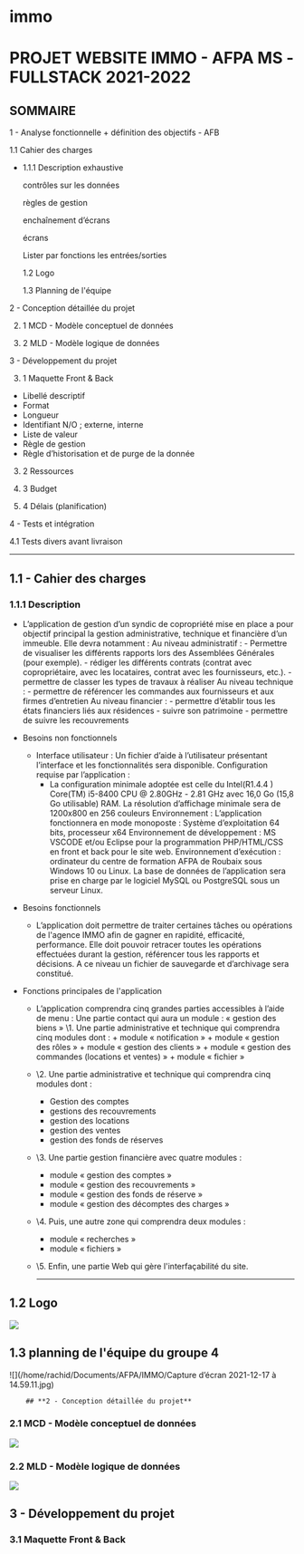 # immo
# **PROJET WEBSITE IMMO - AFPA MS -FULLSTACK 2021-2022**

## SOMMAIRE

1 - Analyse fonctionnelle + définition des objectifs - AFB

  1.1 Cahier des charges

- 1.1.1	Description exhaustive

  contrôles sur les données

  règles de gestion

  enchaînement d’écrans

  écrans

  Lister par fonctions les entrées/sorties

  1.2 Logo

  1.3 Planning de l'équipe

2 - Conception détaillée du projet

2. 1 MCD - Modèle conceptuel de données

2. 2 MLD - Modèle logique de données 

3 - Développement du projet

3. 1  Maquette Front & Back

- Libellé descriptif
- Format
- Longueur
- Identifiant N/O ; externe, interne
- Liste de valeur
- Règle de gestion
- Règle d’historisation et de purge de la donnée

3. 2 Ressources

3. 3 Budget

3. 4 Délais (planification)

4 - Tests et intégration

  4.1 Tests divers avant livraison

------

## **1.1 - Cahier des charges**

### **1.1.1 Description**

- L’application de gestion d’un syndic de copropriété mise en place a pour
  objectif principal la gestion administrative, technique et financière d’un
  immeuble.
  Elle devra notamment :
  Au niveau administratif :
  \- Permettre de visualiser les différents rapports lors des Assemblées Générales (pour exemple).
  \- rédiger les différents contrats (contrat avec copropriétaire, avec les
  locataires, contrat avec les fournisseurs, etc.).
  \- permettre de classer les types de travaux à réaliser
  Au niveau technique :
  \- permettre de référencer les commandes aux fournisseurs et aux firmes
  d’entretien
  Au niveau financier :
  \- permettre d’établir tous les états financiers liés aux résidences
  \- suivre son patrimoine
  \- permettre de suivre les recouvrements

- Besoins non fonctionnels

  - Interface utilisateur :
    Un fichier d’aide à l’utilisateur présentant l’interface et les fonctionnalités sera disponible.
    Configuration requise par l’application :
    - La configuration minimale adoptée est celle du Intel(R1.4.4 ) Core(TM) i5-8400 CPU @ 2.80GHz - 2.81 GHz avec 16,0 Go (15,8 Go utilisable) RAM. La résolution d’affichage minimale sera de 1200x800 en 256 couleurs
      Environnement : L’application fonctionnera en mode monoposte : Système d’exploitation 64 bits, processeur x64
      Environnement de développement : MS VSCODE et/ou Eclipse
      pour la programmation PHP/HTML/CSS en front et back pour le site web.
      Environnement d’exécution : ordinateur du centre de formation AFPA de Roubaix sous Windows 10 ou Linux.
      La base de données de l’application sera prise en charge par le logiciel MySQL ou PostgreSQL sous un serveur Linux.

- Besoins fonctionnels

  - L’application doit permettre de traiter certaines tâches ou opérations de l'agence IMMO afin de gagner en rapidité, efficacité, performance. Elle doit pouvoir retracer toutes les opérations effectuées durant la gestion, référencer tous les rapports et décisions. A ce niveau un fichier de sauvegarde et d’archivage sera constitué.

- Fonctions principales de l'application

  - L’application comprendra cinq grandes parties accessibles à l’aide de menu :
    Une partie contact qui aura un module :  « gestion des biens »
    \1. Une partie administrative et technique qui comprendra cinq modules dont :
      \+ module « notification »
      \+ module « gestion des rôles »
      \+ module « gestion des clients »
      \+ module « gestion des commandes (locations et ventes) »
      \+ module « fichier »

  - \2. Une partie administrative et technique qui comprendra cinq modules dont :

    - Gestion des comptes
    - gestions des recouvrements
    - gestion des locations
    - gestion des ventes
    - gestion des fonds de réserves

  - \3. Une partie gestion financière avec quatre modules :

    - module « gestion des comptes »
    - module « gestion des recouvrements »
    - module « gestion des fonds de réserve »
    - module « gestion des décomptes des charges »

  - \4. Puis, une autre zone qui comprendra deux modules :

    - module « recherches »
    - module « fichiers »

  - \5. Enfin, une partie Web qui gère l'interfaçabilité du site.

    -----------------

## **1.2 Logo**

![](/home/rachid/Documents/AFPA/IMMO/Logos/logo.JPG) 

## **1.3 planning de l'équipe du groupe 4**	

![](/home/rachid/Documents/AFPA/IMMO/Capture d’écran 2021-12-17 à 14.59.11.jpg)



		## **2 - Conception détaillée du projet**

### 2.1 MCD - Modèle conceptuel de données

![](/home/rachid/Documents/AFPA/IMMO/MCD-IMMO.jpg)

### 2.2 MLD - Modèle logique de données

![](/home/rachid/Téléchargements/MLD-IMMO.jpg)

## **3 - Développement du projet**

### 3.1 Maquette Front & Back





